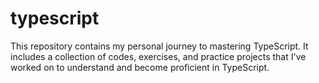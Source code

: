 # typescript
This repository contains my personal journey to mastering TypeScript. It includes a collection of codes, exercises, and practice projects that I've worked on to understand and become proficient in TypeScript.
